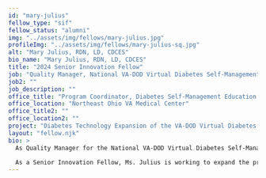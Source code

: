 ```yaml
---
id: "mary-julius"
fellow_type: "sif"
fellow_status: "alumni"
img: "../assets/img/fellows/mary-julius.jpg"
profileImg: "../assets/img/fellows/mary-julius-sq.jpg"
alt: "Mary Julius, RDN, LD, CDCES"
bio_name: "Mary Julius, RDN, LD, CDCES"
title: "2024 Senior Innovation Fellow"
job: "Quality Manager, National VA-DOD Virtual Diabetes Self-Management Education Program"
job2: ""
job_description: ""
office_title: "Program Coordinator, Diabetes Self-Management Education and Support"
office_location: "Northeast Ohio VA Medical Center"
office_title2: ""
office_location2: ""
project: "Diabetes Technology Expansion of the VA-DOD Virtual Diabetes Self-Management Education Program"
layout: "fellow.njk"
bio: >
  As Quality Manager for the National VA-DOD Virtual Diabetes Self-Management Education Program, Mary Julius is responsible for program implementation, dissemination, review, outcome reporting, and evaluation of all phases of the national diabetes self-management training program. Ms. Julius is an expert in diabetes research and care, having brought the first Continuous Glucose Monitors to VA in 2013. Since then, she has been the recipient of a Joint Executive Fund to pilot a VA-DOD Diabetes Self-Management Education Support Program, training health care professionals on how to best support and educate patients and one another on diabetes care. She has been instrumental in growing the program to a combined 27 successful locations, with 39 locations in process.

  As a Senior Innovation Fellow, Ms. Julius is working to expand the program curriculum to include continuous glucose monitoring, engage experts within and outside of VA, expand the program to multiple states, and incorporate a whole health approach to diabetes self-care and management.
---
```

